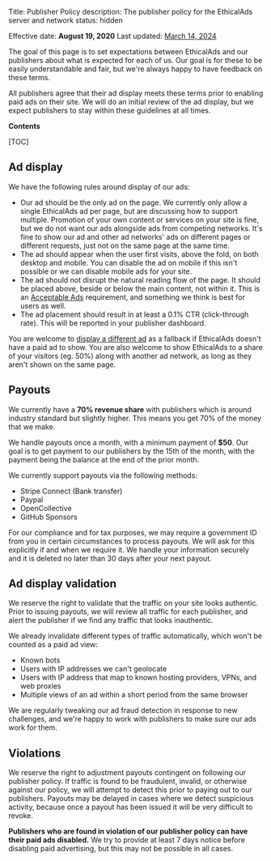 Title: Publisher Policy
description: The publisher policy for the EthicalAds server and network
status: hidden

Effective date: **August 19, 2020**
Last updated: [March 14, 2024](https://github.com/readthedocs/ethicalads.io/commits/main/content/pages/publisher-policy.md)

The goal of this page is to set expectations between EthicalAds and our publishers about what is expected for each of us.
Our goal is for these to be easily understandable and fair,
but we're always happy to have feedback on these terms.

All publishers agree that their ad display meets these terms prior to enabling paid ads on their site.
We will do an initial review of the ad display,
but we expect publishers to stay within these guidelines at all times.

**Contents**

[TOC]

## Ad display


We have the following rules around display of our ads:

- Our ad should be the only ad on the page. We currently only allow a single EthicalAds ad per page, but are discussing how to support multiple. Promotion of your own content or services on your site is fine, but we do not want our ads alongside ads from competing networks. It's fine to show our ad and other ad networks' ads on different pages or different requests, just not on the same page at the same time.
- The ad should appear when the user first visits, above the fold, on both desktop and mobile. You can disable the ad on mobile if this isn't possible or we can disable mobile ads for your site.
- The ad should not disrupt the natural reading flow of the page. It should be placed above, beside or below the main content, not within it. This is an [Acceptable Ads](https://acceptableads.com/standard/) requirement, and something we think is best for users as well.
- The ad placement should result in at least a 0.1% CTR (click-through rate). This will be reported in your publisher dashboard.

You are welcome to [display a different ad](https://ethical-ad-client.readthedocs.io/en/latest/#customization) as a fallback if EthicalAds doesn't have a paid ad to show.
You are also welcome to show EthicalAds to a share of your visitors (eg. 50%) along with another ad network, as long as they aren't shown on the same page.

## Payouts

We currently have a **70% revenue share** with publishers
which is around industry standard but slightly higher.
This means you get 70% of the money that we make.

We handle payouts once a month,
with a minimum payment of **$50**.
Our goal is to get payment to our publishers by the 15th of the month,
with the payment being the balance at the end of the prior month.

We currently support payouts via the following methods:

- Stripe Connect (Bank transfer)
- Paypal
- OpenCollective
- GitHub Sponsors

For our compliance and for tax purposes, we may require a government ID from you
in certain circumstances to process payouts.
We will ask for this explicitly if and when we require it.
We handle your information securely and it is deleted
no later than 30 days after your next payout.


## Ad display validation

We reserve the right to validate that the traffic on your site looks authentic.
Prior to issuing payouts,
we will review all traffic for each publisher,
and alert the publisher if we find any traffic that looks inauthentic.

We already invalidate different types of traffic automatically,
which won't be counted as a paid ad view:

- Known bots
- Users with IP addresses we can't geolocate
- Users with IP address that map to known hosting providers, VPNs, and web proxies
- Multiple views of an ad within a short period from the same browser

We are regularly tweaking our ad fraud detection in response to new challenges,
and we're happy to work with publishers to make sure our ads work for them.

## Violations

We reserve the right to adjustment payouts contingent on following our publisher policy.
If traffic is found to be fraudulent, invalid, or otherwise against our policy,
we will attempt to detect this prior to paying out to our publishers.
Payouts may be delayed in cases where we detect suspicious activity,
because once a payout has been issued it will be very difficult to revoke.

**Publishers who are found in violation of our publisher policy can have their paid ads disabled.**
We try to provide at least 7 days notice before disabling paid advertising,
but this may not be possible in all cases.
